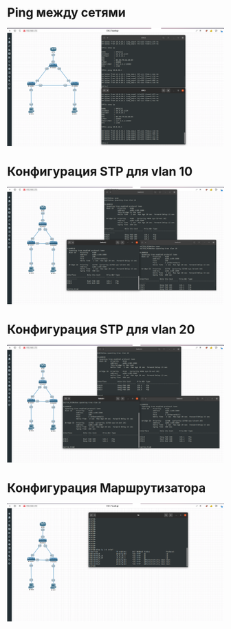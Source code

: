 

# Ping между сетями

![ping](./images/ping.png)


# Конфигурация STP для vlan 10

![stp_vlan10](./images/vlan10.png)


# Конфигурация STP для vlan 20

![stp_vlan20](./images/vlan20.png)


# Конфигурация Маршрутизатора

![router](./images/router.png)
